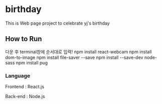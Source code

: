 # birthday

This is Web page project to celebrate yj's birthday

## How to Run
다운 후 terminal창에 순서대로 입력! 
npm install react-webcam
npm install dom-to-image
npm install file-saver --save
npm install --save-dev node-sass
npm install pug

### Language
Frontend : React.js

Back-end : Node.js
